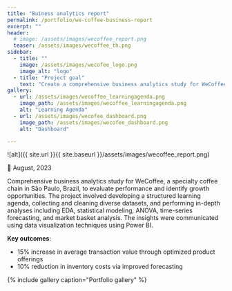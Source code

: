 ```yaml
---
title: "Buiness analytics report"
permalink: /portfolio/we-coffee-business-report
excerpt: ""
header:
  # image: /assets/images/wecoffee_report.png
  teaser: /assets/images/wecoffee_th.png
sidebar:
  - title: ""
    image: /assets/images/wecofee_logo.png
    image_alt: "logo"
  - title: "Project goal"
    text: "Create a comprehensive business analytics study for WeCoffee to evaluate current performance metrics and identify strategic growth opportunities. Provide data-driven insights to inform decision-making and optimize business operations."
gallery:
  - url: /assets/images/wecoffee_learningagenda.png
    image_path: /assets/images/wecoffee_learningagenda.png
    alt: "Learning Agenda"
  - url: /assets/images/wecofee_dashboard.png
    image_path: /assets/images/wecofee_dashboard.png
    alt: "Dashboard"

---
```


![alt]({{ site.url }}{{ site.baseurl }}/assets/images/wecoffee_report.png)

📅 August, 2023

Comprehensive business analytics study for WeCoffee, a specialty coffee chain in São Paulo, Brazil, to evaluate performance and identify growth opportunities. The project involved developing a structured learning agenda, collecting and cleaning diverse datasets, and performing in-depth analyses including EDA, statistical modeling, ANOVA, time-series forecasting, and market basket analysis. The insights were communicated using data visualization techniques using Power BI.

**Key outcomes**:
- 15% increase in average transaction value through optimized product offerings
- 10% reduction in inventory costs via improved forecasting

{% include gallery caption="Portfolio gallery" %}
